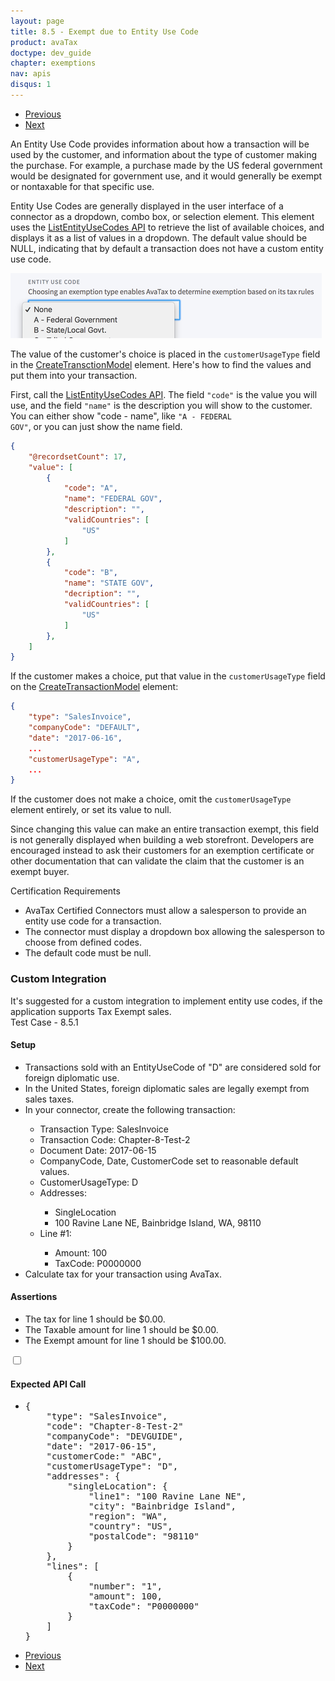 ```yaml
---
layout: page
title: 8.5 - Exempt due to Entity Use Code
product: avaTax
doctype: dev_guide
chapter: exemptions
nav: apis
disqus: 1
---
```


<ul class="pager">
  <li class="previous"><a href="/avatax/dev-guide/exemptions/exempt-due-to-certificate/"><i class="glyphicon glyphicon-chevron-left"></i>Previous</a></li>
  <li class="next"><a href="/avatax/dev-guide/exemptions/zero-tax-using-tax-overrides/">Next<i class="glyphicon glyphicon-chevron-right"></i></a></li>
</ul>


An Entity Use Code provides information about how a transaction will be used by the customer, and information about the type of customer making the purchase.  For example, a purchase made by the US federal government would be designated for government use, and it would generally be exempt or nontaxable for that specific use.

Entity Use Codes are generally displayed in the user interface of a connector as a dropdown, combo box, or selection element.  This element uses the <a class="dev-guide-link" href="https://developer.avalara.com/api-reference/avatax/rest/v2/methods/Definitions/ListEntityUseCodes/">ListEntityUseCodes API</a> to retrieve the list of available choices, and displays it as a list of values in a dropdown.  The default value should be NULL, indicating that by default a transaction does not have a custom entity use code.

<img src="/avatax/dev-guide/exemptions/exempt_due_to_entity_use_codes_img1.png">

The value of the customer's choice is placed in the <code>customerUsageType</code> field in the <a class="dev-guide-link" href="https://developer.avalara.com/api-reference/avatax/rest/v2/models/CreateTransactionModel/">CreateTransctionModel</a> element.  Here's how to find the values and put them into your transaction.

First, call the <a class="dev-guide-link" href="https://developer.avalara.com/api-reference/avatax/rest/v2/methods/Definitions/ListEntityUseCodes/">ListEntityUseCodes API</a>.  The field <code>"code"</code> is the value you will use, and the field <code>"name"</code> is the description you will show to the customer.  You can either show "code - name", like <code>"A - FEDERAL GOV"</code>, or you can just show the name field.

```json
{
    "@recordsetCount": 17,
    "value": [
        {
            "code": "A",
            "name": "FEDERAL GOV",
            "description": "",
            "validCountries": [
                "US"
            ]
        },
        {
            "code": "B",
            "name": "STATE GOV",
            "decription": "",
            "validCountries": [
                "US"
            ]
        },
    ]
}
```

If the customer makes a choice, put that value in the <code>customerUsageType</code> field on the <a class="dev-guide-link" href="https://developer.avalara.com/api-reference/avatax/rest/v2/models/CreateTransactionModel/">CreateTransactionModel</a> element:

```json
{
    "type": "SalesInvoice",
    "companyCode": "DEFAULT",
    "date": "2017-06-16",
    ...
    "customerUsageType": "A",
    ...
}
```

If the customer does not make a choice, omit the <code>customerUsageType</code> element entirely, or set its value to null.

Since changing this value can make an entire transaction exempt, this field is not generally displayed when building a web storefront.  Developers are encouraged instead to ask their customers for an exemption certificate or other documentation that can validate the claim that the customer is an exempt buyer.

<div class="dev-guide-certification">
    <div class="dev-guide-certification-heading"> Certification Requirements</div>
    <div class="dev-guide-certification-content">
        <ul class="dev-guide-list">
            <li>AvaTax Certified Connectors must allow a salesperson to provide an entity use code for a transaction.</li>
            <li>The connector must display a dropdown box allowing the salesperson to choose from defined codes.</li>
            <li>The default code must be null.</li>
        </ul>
    </div>
</div>

<h3>Custom Integration</h3>
It's suggested for a custom integration to implement entity use codes, if the application supports Tax Exempt sales.

<div class="dev-guide-test" id="test1">
<div class="dev-guide-test-heading">Test Case - 8.5.1 </div>
<div class="dev-guide-test-content">
<h4>Setup</h4>
<ul class="dev-guide-list">
    <li>Transactions sold with an EntityUseCode of "D" are considered sold for foreign diplomatic use.</li>
    <li>In the United States, foreign diplomatic sales are legally exempt from sales taxes.</li>
<li>In your connector, create the following transaction:</li>
    <ul class="dev-guide-list">
        <li>Transaction Type: SalesInvoice</li>
        <li>Transaction Code: Chapter-8-Test-2</li>
        <li>Document Date: 2017-06-15</li>
        <li>CompanyCode, Date, CustomerCode set to reasonable default values.</li>
        <li>CustomerUsageType: D</li>
        <li>Addresses:</li>
            <ul class="dev-guide-list">
                <li>SingleLocation</li>
                <li>100 Ravine Lane NE, Bainbridge Island, WA, 98110</li>
            </ul>
        <li>Line #1:</li>
            <ul class="dev-guide-list">
                <li>Amount: 100</li>
                <li>TaxCode: P0000000</li>
            </ul>
    </ul>
    <li>Calculate tax for your transaction using AvaTax.</li>
</ul>

<h4>Assertions</h4>
<ul class="dev-guide-list">
    <li>The tax for line 1 should be $0.00.</li>
    <li>The Taxable amount for line 1 should be $0.00.</li>
    <li>The Exempt amount for line 1 should be $100.00.</li>
</ul>

<div class="dev-guide-dropdown">
    <input id="checkbox_toggle" type="checkbox" />
    <i id="icon-up" class="glyphicon glyphicon-chevron-down"></i><i id="icon-down" class="glyphicon glyphicon-chevron-right"></i>
    <label for="checkbox_toggle"><h4>Expected API Call</h4></label>
    <ul class="dev-guide-dropdown-content">
        <li>
            <pre>
{
    "type": "SalesInvoice",
    "code": "Chapter-8-Test-2"
    "companyCode": "DEVGUIDE",
    "date": "2017-06-15",
    "customerCode:" "ABC",
    "customerUsageType": "D",
    "addresses": {
        "singleLocation": {
            "line1": "100 Ravine Lane NE",
            "city": "Bainbridge Island",
            "region": "WA", 
            "country": "US",
            "postalCode": "98110"
        }
    },
    "lines": [
        {
            "number": "1",
            "amount": 100,
            "taxCode": "P0000000"
        }
    ]
}
</pre>
        </li>
    </ul>
</div>
</div>
</div>

<ul class="pager">
  <li class="previous"><a href="/avatax/dev-guide/exemptions/exempt-due-to-certificate/"><i class="glyphicon glyphicon-chevron-left"></i>Previous</a></li>
  <li class="next"><a href="/avatax/dev-guide/exemptions/zero-tax-using-tax-overrides/">Next<i class="glyphicon glyphicon-chevron-right"></i></a></li>
</ul>